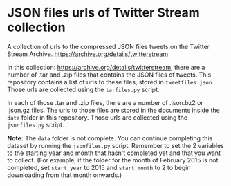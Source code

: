 # JSON files urls of Twitter Stream collection
A collection of urls to the compressed JSON files tweets on the Twitter Stream Archive. https://archive.org/details/twitterstream

In this collection: https://archive.org/details/twitterstream, there are a number of .tar and .zip files that contains the JSON files of tweets. This repository contains a list of urls to these files, stored in `tweetfiles.json`. Those urls are collected using the  `tarfiles.py` script.

In each of those .tar and .zip files, there are a number of .json.bz2 or .json.gz files. The urls to those files are stored in the documents inside the `data` folder in this repository. Those urls are collected using the `jsonfiles.py` script.

**Note:** The `data` folder is not complete. You can continue completing this dataset by running the `jsonfiles.py` script. Remember to set the 2 variables to the starting year and month that hasn't completed yet and that you want to collect. (For example, if the folder for the month of February 2015 is not completed, set `start_year` to 2015 and `start_month` to 2 to begin downloading from that month onwards.)